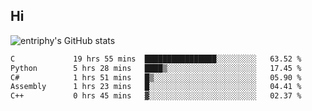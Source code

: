 ## Hi
![entriphy's GitHub stats](https://github-readme-stats.vercel.app/api?username=entriphy&show_icons=true&title_color=2196F3&bg_color=212121&text_color=FAFAFA&hide_border=true)
<!--START_SECTION:waka-->

```txt
C             19 hrs 55 mins  ████████████████░░░░░░░░░   63.52 %
Python        5 hrs 28 mins   ████▒░░░░░░░░░░░░░░░░░░░░   17.45 %
C#            1 hrs 51 mins   █▒░░░░░░░░░░░░░░░░░░░░░░░   05.90 %
Assembly      1 hrs 23 mins   █░░░░░░░░░░░░░░░░░░░░░░░░   04.41 %
C++           0 hrs 45 mins   ▓░░░░░░░░░░░░░░░░░░░░░░░░   02.37 %
```

<!--END_SECTION:waka-->
